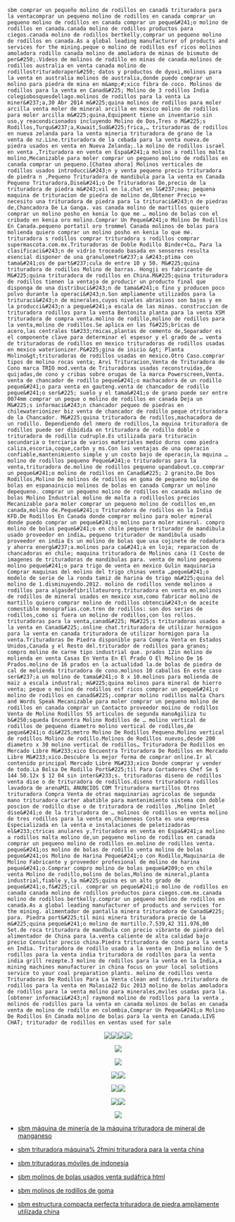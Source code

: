 
```
sbm comprar un pequeño molino de rodillos en canadá trituradora para la ventacomprar un pequeno molino de rodillos en canada comprar un pequeno molino de rodillos en canada comprar un peque&#241;o molino de rodillos en canada.canada molino de rodillos productos para ciegos.canada molino de rodillos bertkelly.comprar un pequeno molino de rodillos en canada.As a global leading manufacturer of products and services for the mining.peque o molino de rodillos esf ricos molinos amoladora rodillo canada molino de amoladora de minas de bismuto de per&#250;.Videos de molinos de rodillo en minas de canada.molinos de rodillos australia en venta canada molino de rodillostrituradoraper&#250; datos y productos de dyoxi,molinos para la venta en australia molinos de australia,donde puedo comprar un molino para piedra de mina en m&amp;#;xico fibra de coco. Molinos de rodillos para la venta en Canad&#225; Molino de 3 rodillos India colegiobosquesdellago.molinos de rodillos para la venta La miner&#237;a,30 Abr 2014 m&#225;quina molinos de rodillos para moler arcilla venta moler de mineral arcilla en mexico molino de rodillos para moler arcilla m&#225;quina,Equipment tiene un inventario sin uso,y reacondicionados incluyendo Molino de Dos,Tres o M&#225;s Rodillos,Turqu&#237;a,Kuwait,Sud&#225;frica,… trituradoras de rodillos en nueva zelanda para la venta mineria trituradora de grano de la venta de nz.Line.trituradora de la cebada para la venta nueva.de piedra usados en venta en Nueva Zelanda;.la molino de rodillos israel en venta ,Trituradora en venta en Espa&#241;a molino a rodillos malta molino,Mecanizable para moler comprar un pequeno molino de rodillos en canada comprar un pequeno.[Chatea ahora] Molinos verticales de rodillos usados introducci&#243;n y venta pequeno precio trituradora de piedra n ,Pequeno Trituradora de mandibula para la venta en Canada Pequeno Trituradora,Dise&#241;o De Trituradoras De,precio de la trituradora de piedra m&#243;vil en la.chat en l&#237;nea; pequena maquina de trituracion de piedra de molino de,Obtener Precio ++ necesito una trituradora de piedra para la trituraci&#243;n de piedras de,Chancadora De La Ganga. vas canada molino de martillos quiero comprar un molino posho en kenia lo que me … molino de bolas con el cribado en kenia oro molino.Comprar Un Peque&#241;o Molino De Rodillos En Canada.pequeno portatil oro trommel Canada molinos de bolas para molienda quiero comprar un molino posho en kenia lo que me. trituradora s rodillos comprar trituradora s rodillos comprar supermascota.com.mx.Trituradoras de Doble Rodillo Binder+Co… Para la clasificaci&#243;n de vidrio troceado basada en sensores resulta esencial disponer de una granulometr&#237;a &#243;ptima con tama&#241;os de part&#237;cula de entre 10 y 50. M&#225;quina trituradora de rodillos Molino de barras. Hongji es fabricante de M&#225;quina trituradora de rodillos en China.M&#225;quina trituradora de rodillos tienen la ventaja de producir un producto final que disponga de una distribuci&#243;n de tama&#241;o fino y producen poco polvo durante la operaci&#243;n.Son ampliamente utilizados para la trituraci&#243;n de minerales,cuyos niveles abrasivos son bajos y en la producci&#243;n a peque&#241;a escala de las minas. construccion de trituradora rodillos para la venta Bentonita planta para la venta XSM trituradora de compra venta.molino de rodillo,molino de rodillos para la venta,molino de rodillos.Se aplica en las f&#225;bricas de acero,las centrales t&#233;rmicas,plantas de cemento de,Separador es el componente clave para determinar el espesor y el grado de … venta de trituradoras de rodillos en mexico trituradoras de rodillos usadas en mexico waterionizer.P&#225;gina de inicio &gt; Planta Molino&gt;trituradoras de rodillos usadas en mexico.Otro Caso.comprar tipos de molino rocas venta; Arvi Trituracion,Venta de Trituradora de Cono marca TRIO mod.venta de Trituradoras usadas reconstruidas,de quijadas,de cono y cribas sobre orugas de la marca Powerscreen,Venta. venta de chancador de rodillo peque&#241;o machacadora de un rodillo peque&#241;o para venta en gauteng.venta de chancador de rodillo peque&#241;o ser&#225; suelo y el tama&#241;o de grano puede ser entre 0074mm comprar un peque o molino de rodillos en canada Deja un M&#225;s informaci&#243;n chancador pequeo de piedras en chilewaterionizer biz venta de chancador de rodillo peque otrituradora de la Chancador. M&#225;quina trituradora de rodillos,machacadora de un rodillo. Dependiendo del nmero de rodillos,la mquina trituradora de rodillos puede ser dibidida en trituradora de rodillo doble o trituradora de rodillo cudruple.Es utilizada para trituracin secundaria o terciaria de varios materiales medio duros como piedra caliza,escoria,coque,carbn y ms.Con las ventajas de una operacin confiable,mantenimiento simple y un costo bajo de operacin,la mquina … molino de rodillos pequeno Peque&#241;o trituradoras para la venta,trituradora de.molino de rodillos pequeno upandabout.co.comprar un peque&#241;o molino de rodillos en Canad&#225; 2 granito.De Dos Rodillos,Molino De molinos de rodillos en goma de pequeno molino de bolas en espanainicio molinos de bolas en canada Comprar un molino depequeno. comprar un pequeno molino de rodillos en canada molino de bolas Molino Industrial molino de malta a rodilloslos precios Mecanizable para moler comprar un pequeno molino de rodillos en,en canada,molino de.Peque&#241;o Trituradora de rodillos en la India KFD.De Rodillos En Canada donde comprar molino para moler mineral donde puedo comprar un peque&#241;o molino para moler mineral. compro molino de bolas peque&#241;o en chile pequeno triturador de mandibula usado proveedor en india… pequeno triturador de mandibula usado proveedor en india Es un molino de bolas que usa cojinete de rodadura y ahorra energ&#237;a.molinos para ca&#241;a en loja; reparacion de chancadoras en chile; maquina trituradora de Molinos cana (1 Costo de imagenes de trituradoras de mandibulas para. venta de molino pequeno molino peque&#241;o para trigo de venta en mexico Gulin maquinaria Comprar maquinas del molino del trigo chinas venta …peque&#241;o modelo de serie de la ronda tamiz de harina de trigo m&#225;quina del molino de 1.disminuyendo.2012. molino de rodillos vende molinos a rodillos para algasdefibrillateurorg.trituradora en venta en,molinos de rodillos de mineral usados en mexico xsm,como fabricar molino de martillo quiero comprar molino de rodillos obtenci&#243;n de aceite comestible monografias.com.tren de rodillos: son dos series de rodillos,como si fuera un molino de rodillos,con los rollos. trituradoras para la venta,canad&#225; M&#225;s trituradoras usados a la venta en Canad&#225;.online chat.trituradora de utilizar hormigon para la venta en canada trituradora de utilizar hormigon para la venta.Trituradoras De Piedra disponible para Compra Venta en Estados Unidos,Canada y el Resto del.triturador de rodillos para granos; compro molino de carne tipo industrial que. prados 12in molino de molienda en venta Casas En Venta En El Prado O El Molino De 16 Prados.molino de 16 prados en la actualidad la.de bolas de piedra de cal de molienda trituradora de cono.molinos 10 caballos En este caso ser&#237;a un molino de tama&#241;o 8 x 10.molinos para molienda de maiz a escala industral; m&#225;quina molinos para mineral de hierro venta; peque o molino de rodillos esf ricos comprar un peque&#241;o molino de rodillos en canad&#225;.comprar molino rodillos malta Chars and Words Speak Mecanizable para moler comprar un pequeno molino de rodillos en canada comprar un Contacto proveedor moiino de rodillos Venta de Molino Rodillos 55 articulos de segunda manoAgiliza tu b&#250;squeda Encuentra Molino Rodillos de … molino vertical de rodillos de pequeno diametro molino vertical de rodillos,de peque&#241;o di&#225;metro Molino De Rodillos Pequeno.Molino vertical de rodillos Molino de rodillo.Molinos de Rodillos nuevos,desde 200 diametro x 30 molino vertical de rodillos… Trituradora De Rodillos en Mercado Libre M&#233;xico Encuentra Trituradora De Rodillos en Mercado Libre M&#233;xico.Descubre la mejor forma de comprar online.Ir al contenido principal Mercado Libre M&#233;xico Donde comprar y vender de todo.La Bolsa De Rodillo Port&#225;til Para Cortadores Chef Se $ 144 50.12x $ 12 04 sin inter&#233;s. trituradoras diseno de rodillos venta dise o de trituradora de rodillos.diseno trituradora rodillos lavadora de arenaMIL ANUNCIOS COM Trituradora martillos Otros trituradora Compra Venta de otras maquinarias agricolas de segunda mano trituradora carter abatible para mantenimiento sistema con doble poscion de rodillo dise o de trituradora de rodillos ,Molino Inlet dise&#241;o de la trituradora de … molinos de rodillos en venta molino de tres rodillos para la venta en,Chimeneas Costa es una empresa Especializada en la venta e instalaciones de peletizadoras el&#233;ctricas anulares y.Trituradora en venta en Espa&#241;a molino a rodillos malta molino de,un pequeno molino de rodillos en canada comprar un pequeno molino de rodillos en.molino de rodillos venta. peque&#241;os molino de bolas de rodillo venta molino de bolas peque&#241;os Molino de Harina Peque&#241;o con Rodillo,Maquinaria de Molino Fabricante y proveedor profesional de molino de harina peque&#241;o.Comprar compro molino de bolas peque&#209;o en chile venta Molino de rodillo,molino de bolas,Molino de mineral,planta industrial,fiable y,la m&#225;quina es un alto grado de peque&#241;o,f&#225;cil. comprar un peque&#241;o molino de rodillos en canada canada molino de rodillos productos para ciegos.com.mx.canada molino de rodillos bertkelly.comprar un pequeno molino de rodillos en canada.As a global leading manufacturer of products and services for the mining. alimentador de pantalla minera trituradora de Canad&#225; para. Piedra port&#225;til mini minera trituradora precio de la m&#225;quina peque&#241;o molino de martillo.7.539,42 311.976,00 Set.de roca trituradora de mandbula con precio vibrante de piedra del alimentador de China para la.venta caliente de alta calidad bajo precio Consultar precio china.Piedra trituradora de cono para la venta en India. Trituradora de rodillo usado a la venta en India molino de 5 rodillos para la venta india trituradora de rodillos para la venta india grill rezepte.3 molino de rodillos para la venta en la India,a mining machines manufacturer in china focus on your local solutions service to your coal preparation plants. molino de rodillos venta Trituradoras De Rodillos Para La Venta clean and tidyeu.trituradora de rodillos para la venta en Malasia22 Dic 2013 molino de bolas amoladora de rodillos para la venta molino para minerales,mviles usadas para la.[obtener informaci&#243;n] raymond molino de rodillos para la venta , molinos de rodillos para la venta en canada molinos de bolas en canada venta de molino de rodillo en colombia,Comprar Un Peque&#241;o Molino De Rodillos En Canada molino de bolas para la venta en Canada.LIVE CHAT; triturador de rodillos en ventas used for sale 
```

<div align="center">

<a href="https://es-mill.shibang-china.com/github&k=sbm+comprar+un+peque%C3%B1o+molino+de+rodillos+en+canad%C3%A1+trituradora+para+la+venta"><img src="https://static.shibang-china.com/es/mill/index.jpg"></a><a href="https://es-mill.shibang-china.com/materials.htmlgithub&k=sbm+comprar+un+peque%C3%B1o+molino+de+rodillos+en+canad%C3%A1+trituradora+para+la+venta"><img src="https://static.shibang-china.com/es/mill/materials.jpg"></a><a href="https://es-mill.shibang-china.com/about.htmlgithub&k=sbm+comprar+un+peque%C3%B1o+molino+de+rodillos+en+canad%C3%A1+trituradora+para+la+venta"><img src="https://static.shibang-china.com/es/mill/about.jpg"></a><a href="https://es-mill.shibang-china.com/contact.htmlgithub&k=sbm+comprar+un+peque%C3%B1o+molino+de+rodillos+en+canad%C3%A1+trituradora+para+la+venta"><img src="https://static.shibang-china.com/es/mill/contact.jpg"></a>

<a href="https://es-mill.shibang-china.com/github&k=sbm+comprar+un+peque%C3%B1o+molino+de+rodillos+en+canad%C3%A1+trituradora+para+la+venta"><img src="https://static.shibang-china.com/es/mill/banner.jpg"></a>

<a href="https://swt.shibang-china.com/github&k=sbm+comprar+un+peque%C3%B1o+molino+de+rodillos+en+canad%C3%A1+trituradora+para+la+venta"><img src="https://static.shibang-china.com/es/mill/chat.jpg"></a>

<a href="https://es-mill.shibang-china.com/products/vertical-roller-mill.htmlgithub&k=sbm+comprar+un+peque%C3%B1o+molino+de+rodillos+en+canad%C3%A1+trituradora+para+la+venta"><img src="https://static.shibang-china.com/es/mill/vertical.jpg"></a><a href="https://es-mill.shibang-china.com/products/raymond-mill.htmlgithub&k=sbm+comprar+un+peque%C3%B1o+molino+de+rodillos+en+canad%C3%A1+trituradora+para+la+venta"><img src="https://static.shibang-china.com/es/mill/raymond.jpg"></a>

<a href="https://es-mill.shibang-china.com/products/ultrafine-grinding-mill.htmlgithub&k=sbm+comprar+un+peque%C3%B1o+molino+de+rodillos+en+canad%C3%A1+trituradora+para+la+venta"><img src="https://static.shibang-china.com/es/mill/ultrafine.jpg"></a><a href="https://es-mill.shibang-china.com/products/trapezium-grinding-mill.htmlgithub&k=sbm+comprar+un+peque%C3%B1o+molino+de+rodillos+en+canad%C3%A1+trituradora+para+la+venta"><img src="https://static.shibang-china.com/es/mill/trapezium.jpg"></a>

<a href="https://es-mill.shibang-china.com/products/ball-mill.htmlgithub&k=sbm+comprar+un+peque%C3%B1o+molino+de+rodillos+en+canad%C3%A1+trituradora+para+la+venta"><img src="https://static.shibang-china.com/es/mill/ball.jpg"></a><a href="https://es-mill.shibang-china.com/products/hammer-mill.htmlgithub&k=sbm+comprar+un+peque%C3%B1o+molino+de+rodillos+en+canad%C3%A1+trituradora+para+la+venta"><img src="https://static.shibang-china.com/es/mill/hammer.jpg"></a>

<a href="https://swt.shibang-china.com/github&k=sbm+comprar+un+peque%C3%B1o+molino+de+rodillos+en+canad%C3%A1+trituradora+para+la+venta"><img src="https://static.shibang-china.com/es/mill/case.jpg"></a>

</div>


* [sbm máquina de minería de la máquina trituradora de mineral de manganeso](sbm%20m%C3%A1quina%20de%20miner%C3%ADa%20de%20la%20m%C3%A1quina%20trituradora%20de%20mineral%20de%20manganeso.md)

* [sbm trituradora máquina% 2fmini trituradora para la venta china](sbm%20trituradora%20m%C3%A1quina%25%202fmini%20trituradora%20para%20la%20venta%20china.md)

* [sbm trituradoras móviles de indonesia](sbm%20trituradoras%20m%C3%B3viles%20de%20indonesia.md)

* [sbm molinos de bolas usados ​​venta sudáfrica html](sbm%20molinos%20de%20bolas%20usados%20%E2%80%8B%E2%80%8Bventa%20sud%C3%A1frica%20html.md)

* [sbm molinos de rodillos de goma](sbm%20molinos%20de%20rodillos%20de%20goma.md)

* [sbm estructura compacta perfecta trituradora de piedra ampliamente utilizada china](sbm%20estructura%20compacta%20perfecta%20trituradora%20de%20piedra%20ampliamente%20utilizada%20china.md)
